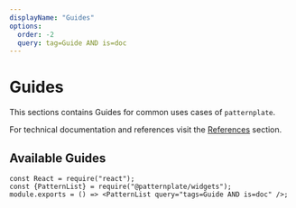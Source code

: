 ```yaml
---
displayName: "Guides"
options:
  order: -2
  query: tag=Guide AND is=doc
---
```


# Guides

This sections contains Guides for common uses cases of `patternplate`.

For technical documentation and references visit the [References](./doc/docs/references/index) section.

## Available Guides

```widget
const React = require("react");
const {PatternList} = require("@patternplate/widgets");
module.exports = () => <PatternList query="tags=Guide AND is=doc" />;
```
